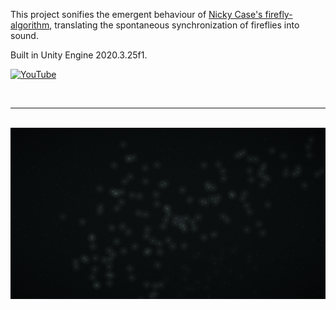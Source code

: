This project sonifies the emergent behaviour of [Nicky Case's firefly-algorithm](https://ncase.me/fireflies/), translating the spontaneous synchronization of fireflies into sound.

Built in Unity Engine 2020.3.25f1.

[![YouTube](http://i.ytimg.com/vi/jElA1fO7SpA/hqdefault.jpg)](https://www.youtube.com/watch?v=jElA1fO7SpA)

<br>

---

<br>

<img src="https://github.com/Eeelis/fireflies/blob/main/Images/Fireflies.png" width="1200">

<br> 
